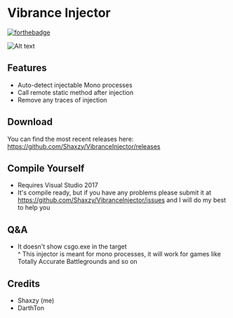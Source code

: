 # Vibrance Injector
[![forthebadge](https://forthebadge.com/images/badges/built-with-love.svg)](https://forthebadge.com)



![Alt text](https://i.imgur.com/w8zkOmo.png "Vibrance Injector")

## Features
- Auto-detect injectable Mono processes
- Call remote static method after injection
- Remove any traces of injection

## Download
You can find the most recent releases here: https://github.com/Shaxzy/VibranceInjector/releases

## Compile Yourself
- Requires Visual Studio 2017
- It's compile ready, but if you have any problems please submit it at https://github.com/Shaxzy/VibranceInjector/issues and I will do my best to help you

## Q&A
- It doesn't show csgo.exe in the target                                          
  ^ This injector is meant for mono processes, it will work for games like Totally Accurate Battlegrounds and so on

## Credits
- Shaxzy (me)
- DarthTon

